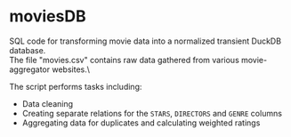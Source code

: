# moviesDB
SQL code for transforming movie data into a normalized transient DuckDB database.\
The file "movies.csv" contains raw data gathered from various movie-aggregator websites.\

The script performs tasks including:
- Data cleaning
- Creating separate relations for the `STARS`, `DIRECTORS` and `GENRE`  columns
- Aggregating data for duplicates and calculating weighted ratings
